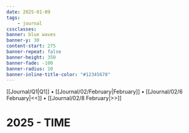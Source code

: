 ```yaml
---
date: 2025-01-09
tags:
    - journal
cssclasses:
banner: blue waves
banner-y: 30
content-start: 275
banner-repeat: false
banner-height: 350
banner-fade: -100
banner-radius: 10
banner-inline-title-color: "#12345678"
---
```


[[Journal/Q1|Q1]] • [[Journal/02/February|February]] • [[Journal/02/6 February|<<]] • [[Journal/02/8 February|>>]]

# 2025 - TIME